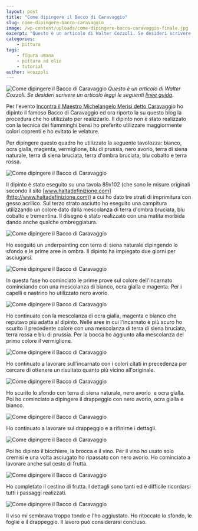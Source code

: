 ```yaml
---
layout: post
title: "Come dipingere il Bacco di Caravaggio"
slug: come-dipingere-bacco-caravaggio
image: /wp-content/uploads/come-dipingere-bacco-caravaggio-finale.jpg
excerpt: "Questo è un articolo di Walter Cozzoli. Se desideri scrivere un articolo leggi le seguenti linee guida. Per l&#039;evento Incontra il Maestro Michelangelo"
categories:
    - pittura
tags:
    - figura umana
    - pittura ad olio
    - tutorial
author: wcozzoli
---
```


![Come dipingere il Bacco di Caravaggio](https://www.disegnoepittura.it/wp-content/uploads/come-dipingere-bacco-caravaggio-finale.jpg "Come dipingere il Bacco di Caravaggio") _Questo è un articolo di Walter Cozzoli. Se desideri scrivere un articolo leggi le seguenti [linee guida](https://www.disegnoepittura.it/scrivi-articolo)._

Per l'evento [Incontra il Maestro Michelangelo Merisi detto Caravaggi](https://www.disegnoepittura.it/incontra-maestro-caravaggio/)o ho dipinto il famoso Bacco di Caravaggio ed ora riporto la su questo blog la procedura che ho utilizzato per realizzarlo. Il dipinto non è stato realizzato con la tecnica dei fiamminghi bensì ho preferito utilizzare maggiormente colori coprenti e ho evitato le velature.

Per dipingere questo quadro ho utilizzato la seguente tavolozza: bianco, ocra gialla, magenta, vermiglione, blu di prussia, nero avorio, terra di siena naturale, terra di siena bruciata, terra d'ombra bruciata, blu cobalto e terra rossa.

![Come dipingere il Bacco di Caravaggio](https://www.disegnoepittura.it/wp-content/uploads/come-dipingere-bacco-caravaggio-disegno.jpg "Come dipingere il Bacco di Caravaggio")

Il dipinto è stato eseguito su una tavola 89x102 (che sono le misure originali secondo il sito [www.haltadefinizione.com](http://www.haltadefinizione.com)) a cui ho dato tre strati di imprimitura con gesso acrilico. Sul terzo strato asciutto ho eseguito una campitura utilizzando un colore dato dalla mescolanza di terra d'ombra bruciata, blu cobalto e trementina. Il disegno è stato realizzato con una matita morbida dando anche qualche ombreggiatura.

![Come dipingere il Bacco di Caravaggio](https://www.disegnoepittura.it/wp-content/uploads/come-dipingere-bacco-caravaggio-underpainting.jpg "Come dipingere il Bacco di Caravaggio")

Ho eseguito un underpainting con terra di siena naturale dipingendo lo sfondo e le prime aree in ombra. Il dipinto ha impiegato due giorni per asciugarsi.

![Come dipingere il Bacco di Caravaggio](https://www.disegnoepittura.it/wp-content/uploads/come-dipingere-bacco-caravaggio-velatura.jpg "Come dipingere il Bacco di Caravaggio")

In questa fase ho cominciato le prime prove sul colore dell'incarnato cominciando con una mescolanza di bianco, ocra gialla e magenta. Per i capelli e nastrino ho utilizzato nero avorio.

![Come dipingere il Bacco di Caravaggio](https://www.disegnoepittura.it/wp-content/uploads/come-dipingere-bacco-caravaggio-incarnato.jpg "Come dipingere il Bacco di Caravaggio")

Ho continuato con la mescolanza di ocra gialla, magenta e bianco che reputavo più adatta al dipinto. Nelle aree in cui l'incarnato è più scuro ho scurito il precedente colore con una mescolanza di terra di siena bruciata, terra rossa e blu di prussia. Per la bocca ho aggiunto alla mescolanza del primo colore il vermiglione.

![Come dipingere il Bacco di Caravaggio](https://www.disegnoepittura.it/wp-content/uploads/come-dipingere-bacco-caravaggio-incarnato-2.jpg "Come dipingere il Bacco di Caravaggio")

Ho continuato a lavorare sull'incarnato con i colori citati in precedenza per cercare di ottenere un risultato quanto più vicino all'originale.

![Come dipingere il Bacco di Caravaggio](https://www.disegnoepittura.it/wp-content/uploads/come-dipingere-bacco-caravaggio-drappeggio.jpg "Come dipingere il Bacco di Caravaggio")

Ho scurito lo sfondo con terra di siena naturale, nero avorio  e ocra gialla. Poi ho cominciato a dipingere il drappeggio con nero avorio, ocra gialla e bianco.

![Come dipingere il Bacco di Caravaggio](https://www.disegnoepittura.it/wp-content/uploads/come-dipingere-bacco-caravaggio-drappeggio-2.jpg "Come dipingere il Bacco di Caravaggio")

Ho continuato a lavorare sul drappeggio e a rifinirne i dettagli.

![Come dipingere il Bacco di Caravaggio](https://www.disegnoepittura.it/wp-content/uploads/come-dipingere-bacco-caravaggio-vino.jpg "Come dipingere il Bacco di Caravaggio")

Poi ho dipinto il bicchiere, la brocca e il vino. Per il vino ho usato solo cremisi e una volta asciugato ho ripassato con nero avorio. Ho cominciato a lavorare anche sul cesto di frutta.

![Come dipingere il Bacco di Caravaggio](https://www.disegnoepittura.it/wp-content/uploads/come-dipingere-bacco-caravaggio-cestino.jpg "Come dipingere il Bacco di Caravaggio")

Ho completato il cestino di frutta. I dettagli sono tanti ed è difficile ricordarsi tutti i passaggi realizzati.

![Come dipingere il Bacco di Caravaggio](https://www.disegnoepittura.it/wp-content/uploads/come-dipingere-bacco-caravaggio-finale.jpg "Come dipingere il Bacco di Caravaggio")

Il viso mi sembrava troppo tondo e l'ho aggiustato. Ho ritoccato lo sfondo, le foglie e il drappeggio. Il lavoro può considerarsi concluso.
